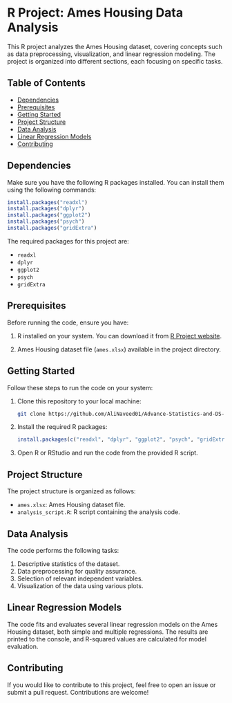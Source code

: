 # R Project:  Ames Housing Data Analysis

This R project analyzes the Ames Housing dataset, covering concepts such as data preprocessing, visualization, and linear regression modeling. The project is organized into different sections, each focusing on specific tasks.

## Table of Contents

- [Dependencies](#dependencies)
- [Prerequisites](#prerequisites)
- [Getting Started](#getting-started)
- [Project Structure](#project-structure)
- [Data Analysis](#data-analysis)
- [Linear Regression Models](#linear-regression-models)
- [Contributing](#contributing)

## Dependencies

Make sure you have the following R packages installed. You can install them using the following commands:

```R
install.packages("readxl")
install.packages("dplyr")
install.packages("ggplot2")
install.packages("psych")
install.packages("gridExtra")
```

The required packages for this project are:

- `readxl`
- `dplyr`
- `ggplot2`
- `psych`
- `gridExtra`

## Prerequisites

Before running the code, ensure you have:

1. R installed on your system. You can download it from [R Project website](https://www.r-project.org/).

2. Ames Housing dataset file (`ames.xlsx`) available in the project directory.

## Getting Started

Follow these steps to run the code on your system:

1. Clone this repository to your local machine:

   ```bash
   git clone https://github.com/AliNaveed01/Advance-Statistics-and-DS-Using-R.git
   ```

2. Install the required R packages:

   ```R
   install.packages(c("readxl", "dplyr", "ggplot2", "psych", "gridExtra"))
   ```

3. Open R or RStudio and run the code from the provided R script.

## Project Structure

The project structure is organized as follows:

- `ames.xlsx`: Ames Housing dataset file.
- `analysis_script.R`: R script containing the analysis code.

## Data Analysis

The code performs the following tasks:

1. Descriptive statistics of the dataset.
2. Data preprocessing for quality assurance.
3. Selection of relevant independent variables.
4. Visualization of the data using various plots.

## Linear Regression Models

The code fits and evaluates several linear regression models on the Ames Housing dataset, both simple and multiple regressions. The results are printed to the console, and R-squared values are calculated for model evaluation.

## Contributing

If you would like to contribute to this project, feel free to open an issue or submit a pull request. Contributions are welcome!

